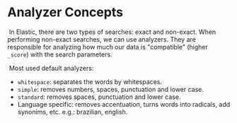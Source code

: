 # Analyzer Concepts

​	In Elastic, there are two types of searches: exact and non-exact.
​	When performing non-exact searches, we can use analyzers. They are responsible for analyzing how much our data is "compatible" (higher `_score`) with the search parameters.

​	Most used default analyzers:

- `whitespace`: separates the words by whitespaces.
- `simple`: removes numbers, spaces, punctuation and lower case.
- `standard`: removes spaces, punctuation and lower case.
- Language specific: removes accentuation, turns words into radicals, add synonims, etc. e.g.: brazilian, english.
